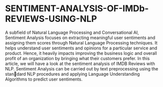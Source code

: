 # SENTIMENT-ANALYSIS-OF-IMDb-REVIEWS-USING-NLP

A subfield of Natural Language Processing and Conversational AI, Sentiment
Analysis focuses on extracting meaningful user sentiments and assigning them scores
through Natural Language Processing techniques. It helps understand user sentiments
and opinions for a particular service and product. Hence, it heavily impacts improving
the business logic and overall profit of an organization by bringing what their customers
prefer. In this article, we will have a look at the sentiment analysis of IMDB Reviews
with NLP. Sentiment Analysis can be carried out by text preprocessing using the standard NLP procedures and applying Language Understanding Algorithms to predict user
sentiments.
